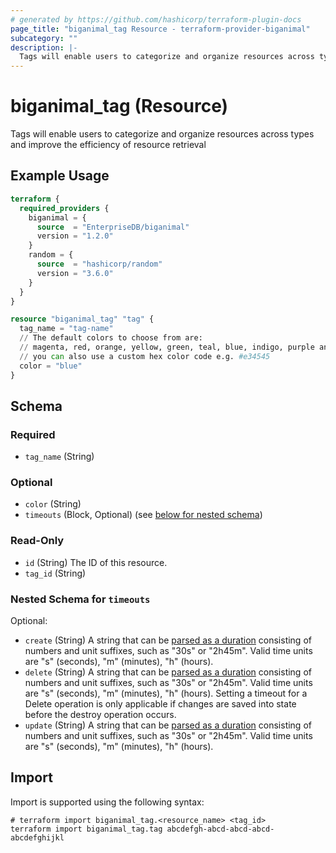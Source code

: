 ```yaml
---
# generated by https://github.com/hashicorp/terraform-plugin-docs
page_title: "biganimal_tag Resource - terraform-provider-biganimal"
subcategory: ""
description: |-
  Tags will enable users to categorize and organize resources across types and improve the efficiency of resource retrieval
---
```


# biganimal_tag (Resource)

Tags will enable users to categorize and organize resources across types and improve the efficiency of resource retrieval

## Example Usage

```terraform
terraform {
  required_providers {
    biganimal = {
      source  = "EnterpriseDB/biganimal"
      version = "1.2.0"
    }
    random = {
      source  = "hashicorp/random"
      version = "3.6.0"
    }
  }
}

resource "biganimal_tag" "tag" {
  tag_name = "tag-name"
  // The default colors to choose from are:
  // magenta, red, orange, yellow, green, teal, blue, indigo, purple and grey
  // you can also use a custom hex color code e.g. #e34545
  color = "blue"
}
```

<!-- schema generated by tfplugindocs -->
## Schema

### Required

- `tag_name` (String)

### Optional

- `color` (String)
- `timeouts` (Block, Optional) (see [below for nested schema](#nestedblock--timeouts))

### Read-Only

- `id` (String) The ID of this resource.
- `tag_id` (String)

<a id="nestedblock--timeouts"></a>
### Nested Schema for `timeouts`

Optional:

- `create` (String) A string that can be [parsed as a duration](https://pkg.go.dev/time#ParseDuration) consisting of numbers and unit suffixes, such as "30s" or "2h45m". Valid time units are "s" (seconds), "m" (minutes), "h" (hours).
- `delete` (String) A string that can be [parsed as a duration](https://pkg.go.dev/time#ParseDuration) consisting of numbers and unit suffixes, such as "30s" or "2h45m". Valid time units are "s" (seconds), "m" (minutes), "h" (hours). Setting a timeout for a Delete operation is only applicable if changes are saved into state before the destroy operation occurs.
- `update` (String) A string that can be [parsed as a duration](https://pkg.go.dev/time#ParseDuration) consisting of numbers and unit suffixes, such as "30s" or "2h45m". Valid time units are "s" (seconds), "m" (minutes), "h" (hours).

## Import

Import is supported using the following syntax:

```shell
# terraform import biganimal_tag.<resource_name> <tag_id>
terraform import biganimal_tag.tag abcdefgh-abcd-abcd-abcd-abcdefghijkl
```

